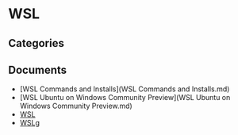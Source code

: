 # WSL

## Categories


## Documents
- [WSL Commands and Installs](WSL Commands and Installs.md)
- [WSL Ubuntu on Windows Community Preview](WSL Ubuntu on Windows Community Preview.md)
- [WSL](WSL.md)
- [WSLg](WSLg.md)
